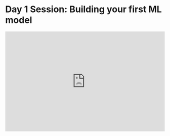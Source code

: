 <h1>Day 1 Session: Building your first ML model</h1>
<iframe width="100%" height="315" src="https://www.youtube.com/embed/m66UP8pMdsA?list=PLKub218pIBvER9BC5wK6FH8YhmTtsZN2G" title="YouTube video player" frameborder="0" allow="accelerometer; autoplay; clipboard-write; encrypted-media; gyroscope; picture-in-picture" allowfullscreen></iframe>